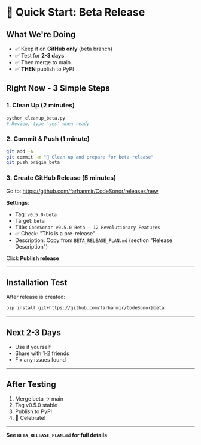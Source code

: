 # 🎯 Quick Start: Beta Release

## What We're Doing
- ✅ Keep it on **GitHub only** (beta branch)
- ✅ Test for **2-3 days**
- ✅ Then merge to main
- ✅ **THEN** publish to PyPI

## Right Now - 3 Simple Steps

### 1. Clean Up (2 minutes)
```bash
python cleanup_beta.py
# Review, type 'yes' when ready
```

### 2. Commit & Push (1 minute)
```bash
git add -A
git commit -m "🧹 Clean up and prepare for beta release"
git push origin beta
```

### 3. Create GitHub Release (5 minutes)
Go to: https://github.com/farhanmir/CodeSonor/releases/new

**Settings**:
- Tag: `v0.5.0-beta`
- Target: `beta`
- Title: `CodeSonor v0.5.0 Beta - 12 Revolutionary Features`
- ✅ Check: "This is a pre-release"
- Description: Copy from `BETA_RELEASE_PLAN.md` (section "Release Description")

Click **Publish release**

---

## Installation Test
After release is created:

```bash
pip install git+https://github.com/farhanmir/CodeSonor@beta
```

---

## Next 2-3 Days
- Use it yourself
- Share with 1-2 friends
- Fix any issues found

---

## After Testing
1. Merge beta → main
2. Tag v0.5.0 stable
3. Publish to PyPI
4. 🎉 Celebrate!

---

**See `BETA_RELEASE_PLAN.md` for full details**
